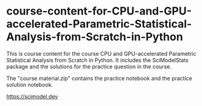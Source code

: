# course-content-for-CPU-and-GPU-accelerated-Parametric-Statistical-Analysis-from-Scratch-in-Python

This is course content for the course CPU and GPU-accelerated Parametric Statistical Analysis from Scratch in Python. It includes the SciModelStats package and the solutions for the practice question in the course. 

The "course material.zip" contains the practice notebook and the practice solution notebook.

https://scimodel.dev
